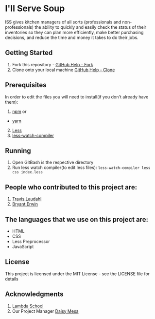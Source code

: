 # I'll Serve Soup

ISS gives kitchen managers of all sorts (professionals and non-professionals) the ability to quickly and easily check the status of their inventories so they can plan more efficiently, make better purchasing decisions, and reduce the time and money it takes to do their jobs.

## Getting Started
1. Fork this repository - [GitHub Help - Fork](https://help.github.com/en/articles/fork-a-repo)
2. Clone onto your local machine [GitHub Help - Clone](https://help.github.com/en/articles/cloning-a-repository)

## Prerequisites
In order to edit the files you will need to install(if you don't already have them):
1. [npm](https://www.npmjs.com/get-npm)
or
* [yarn](https://yarnpkg.com/lang/en/docs/install/#windows-stable)
2. [Less](http://lesscss.org/)
3. [less-watch-compiler](https://www.npmjs.com/package/less-watch-compiler)

## Running
1. Open GitBash is the respective directory
2. Run less watch compiler(to edit less files):
```less-watch-compiler less css index.less```

## People who contributed to this project are:
1. [Travis Laudahl](https://github.com/tlaudahl/)
2. [Bryant Erwin](https://github.com/BryantErwin)

## The languages that we use on this project are:
* HTML
* CSS
* Less Preprocessor
* JavaScript

## License

This project is licensed under the MIT License - see the LICENSE file for details

## Acknowledgments
1. [Lambda School](https://github.com/LambdaSchool)
2. Our Project Manager [Daisy Mesa](https://github.com/daisymesa)